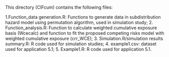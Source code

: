 This directory (CIFcum) contains the following files:

1.Function_data generation.R: Functions to generate data in subdistribution hazard model using permutation algorithm, used in simulation study;
2. Function_analysis.R: Function to calculate weighted cumulative exposure basis (Wcecalc) and function to fit the proposed competing risks model with weighted cumulative exposure (crr_WCE);
3. Simulation.R/simulation results summary.R: R code used for simulation studies;
4. example1.csv: dataset used for application 5.1;
5. Example1.R: R code used for application 5.1.


